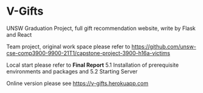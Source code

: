 # V-Gifts
UNSW Graduation Project, full gift recommendation website, write by Flask and React

Team project, original work space please refer to https://github.com/unsw-cse-comp3900-9900-21T1/capstone-project-3900-h16a-victims

Local start please refer to **Final Report** 5.1 Installation of prerequisite environments and packages and 5.2 Starting Server

Online version please see https://v-gifts.herokuapp.com
